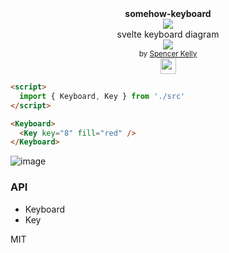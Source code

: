 <div align="center">
  <div><b>somehow-keyboard</b></div>
  <img src="https://user-images.githubusercontent.com/399657/68222691-6597f180-ffb9-11e9-8a32-a7f38aa8bded.png"/>
  <div>svelte keyboard diagram</div>
  <div align="center">
    <a href="https://npmjs.org/package/somehow-keyboard">
      <img src="https://img.shields.io/npm/v/somehow-keyboard.svg?style=flat-square" />
    </a>
  </div>
  <div align="center">
    <sub>
      by
      <a href="https://spencermounta.in/">Spencer Kelly</a> 
    </sub>
  </div>
  <img height="25px" src="https://user-images.githubusercontent.com/399657/68221862-17ceb980-ffb8-11e9-87d4-7b30b6488f16.png"/>
</div>

```html
<script>
  import { Keyboard, Key } from './src'
</script>

<Keyboard>
  <Key key="8" fill="red" />
</Keyboard>
```

![image](https://user-images.githubusercontent.com/399657/92405774-56676000-f104-11ea-8c05-0209b6e09432.png)

### API

- Keyboard
- Key

MIT
